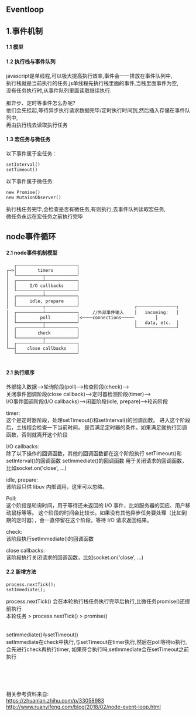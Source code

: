 ## Eventloop

### <h2 id='1'>1.事件机制</h2>

#### 1.1 模型

#### 1.2 执行栈与事件队列
javascript是单线程,可以极大提高执行效率,事件会一一排放在事件队列中,</br>
执行栈就是当前执行的任务,js单线程先执行栈里面的事件,当栈里面事件为空,</br>
没有任务执行时,从事件队列里面读取继续执行.

那异步、定时等事件怎么办呢?</br>
他们会先挂起,等待异步执行请求数据完毕/定时执行时间到,然后插入存储在事件队列中,</br>
再由执行栈去读取执行任务

#### 1.3 宏任务与微任务

以下事件属于宏任务：

```
setInterval()
setTimeout()
```

以下事件属于微任务:

```
new Promise()
new MutaionObserver()
```

执行栈任务完毕,会检查是否有微任务,有则执行,去事件队列读取宏任务,</br>
微任务永远在宏任务之前执行完毕</br>

### <h2 id='2'>node事件循环</h2>

#### 2.1 node事件机制模型
```
   ┌───────────────────────┐
┌─>│        timers         │
│  └──────────┬────────────┘
│  ┌──────────┴────────────┐
│  │     I/O callbacks     │
│  └──────────┬────────────┘
│  ┌──────────┴────────────┐
│  │     idle, prepare     │
│  └──────────┬────────────┘                     ┌───────────────┐
│  ┌──────────┴────────────┐     //外部事件输入    │   incoming:   │
│  │         poll          │<────connections─────        │
│  └──────────┬────────────┘                     │   data, etc.  │
│  ┌──────────┴────────────┐                     └───────────────┘
│  │        check          │
│  └──────────┬────────────┘
│  ┌──────────┴────────────┐
└──┤    close callbacks    │
   └───────────────────────┘
   
```
   
#### 2.1 执行顺序

外部输入数据-->轮询阶段(poll)-->检查阶段(check)--></br>
关闭事件回调阶段(close callback)-->定时器检测阶段(timer)--></br>
I/O事件回调阶段(I/O callbacks)-->闲置阶段(idle, prepare)-->轮询阶段</br>

timer:</br>
这个是定时器阶段，处理setTimeout()和setInterval()的回调函数。
进入这个阶段后，主线程会检查一下当前时间，
是否满足定时器的条件。如果满足就执行回调函数，否则就离开这个阶段

I/O callbacks:</br>
除了以下操作的回调函数，其他的回调函数都在这个阶段执行
setTimeout()和setInterval()的回调函数
setImmediate()的回调函数
用于关闭请求的回调函数，比如socket.on('close', ...)

idle, prepare:</br>
该阶段只供 libuv 内部调用，这里可以忽略。

Poll:</br>
这个阶段是轮询时间，用于等待还未返回的 I/O 事件，比如服务器的回应、用户移动鼠标等等。
这个阶段的时间会比较长。如果没有其他异步任务要处理（比如到期的定时器），会一直停留在这个阶段，等待 I/O 请求返回结果。

check:</br>
该阶段执行setImmediate()的回调函数

close callbacks:</br>
该阶段执行关闭请求的回调函数，比如socket.on('close', ...)

#### 2.2 新增方法

```
process.nextTick();
setImmediate();

```
process.nextTick() 会在本轮执行栈任务执行完毕后执行,比微任务promise()还提前执行</br>
本轮任务 > process.nextTick() > promise()</br></br>

setImmediate()与setTimeout()</br>
setImmediate在check中执行,与setTimeout在timer执行,然后在poll等待io执行,会先进行check再执行timer,
如果符合执行吗,setImmediate会在setTimeout之前执行

   
</br></br></br></br>
相关参考资料来自:</br>
https://zhuanlan.zhihu.com/p/33058983</br>
http://www.ruanyifeng.com/blog/2018/02/node-event-loop.html</br>
